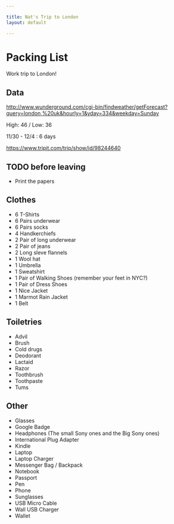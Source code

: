 ```yaml
---

title: Nat's Trip to London
layout: default

---
```


# Packing List

Work trip to London!

## Data

http://www.wunderground.com/cgi-bin/findweather/getForecast?query=london,%20uk&hourly=1&yday=334&weekday=Sunday

High: 46 / Low: 36

11/30 - 12/4 : 6 days

https://www.tripit.com/trip/show/id/98244640

## TODO before leaving

 * Print the papers

## Clothes

 * 6 T-Shirts
 * 6 Pairs underwear
 * 6 Pairs socks
 * 4 Handkerchiefs
 * 2 Pair of long underwear
 * 2 Pair of jeans
 * 2 Long sleve flannels
 * 1 Wool hat
 * 1 Umbrella
 * 1 Sweatshirt
 * 1 Pair of Walking Shoes (remember your feet in NYC?)
 * 1 Pair of Dress Shoes
 * 1 Nice Jacket
 * 1 Marmot Rain Jacket
 * 1 Belt

## Toiletries

 * Advil
 * Brush
 * Cold drugs
 * Deodorant
 * Lactaid
 * Razor
 * Toothbrush
 * Toothpaste
 * Tums

## Other

 * Glasses
 * Google Badge
 * Headphones (The small Sony ones and the Big Sony ones)
 * International Plug Adapter
 * Kindle
 * Laptop
 * Laptop Charger
 * Messenger Bag / Backpack
 * Notebook
 * Passport
 * Pen
 * Phone
 * Sunglasses
 * USB Micro Cable
 * Wall USB Charger
 * Wallet

